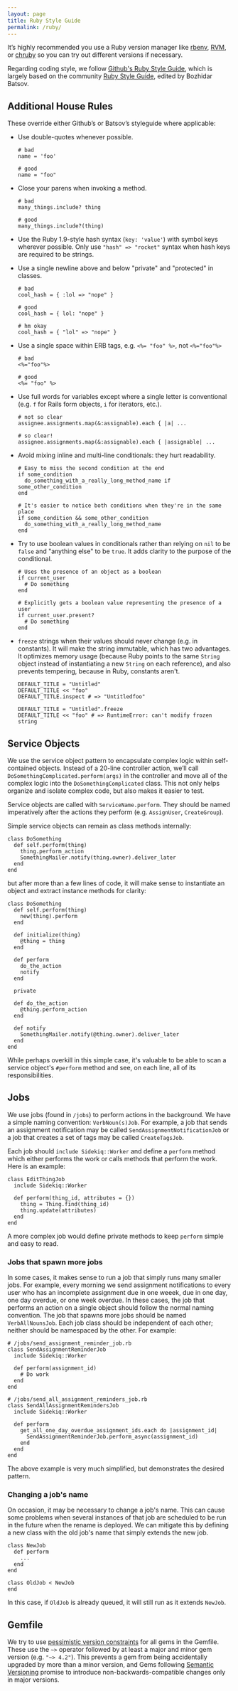```yaml
---
layout: page
title: Ruby Style Guide
permalink: /ruby/
---
```


It’s highly recommended you use a Ruby version manager like [rbenv](https://github.com/sstephenson/rbenv), [RVM](http://rvm.io/), or [chruby](https://github.com/postmodern/chruby) so you can try out different versions if necessary.

Regarding coding style, we follow [Github's Ruby Style Guide](https://github.com/styleguide/ruby), which is largely based on the community [Ruby Style Guide](https://github.com/bbatsov/ruby-style-guide), edited by Bozhidar Batsov.

## Additional House Rules

These override either Github’s or Batsov’s styleguide where applicable:

- Use double-quotes whenever possible.

      # bad
      name = 'foo'

      # good
      name = "foo"
- Close your parens when invoking a method.

      # bad
      many_things.include? thing

      # good
      many_things.include?(thing)
- Use the Ruby 1.9-style hash syntax (`key: 'value'`) with symbol keys wherever possible. Only use `"hash" => "rocket"` syntax when hash keys are required to be strings.
- Use a single newline above and below "private" and "protected" in classes.

      # bad
      cool_hash = { :lol => "nope" }

      # good
      cool_hash = { lol: "nope" }

      # hm okay
      cool_hash = { "lol" => "nope" }
- Use a single space within ERB tags, e.g. `<%= "foo" %>`, not `<%="foo"%>`

      # bad
      <%="foo"%>

      # good
      <%= "foo" %>
- Use full words for variables except where a single letter is conventional (e.g. `f` for Rails form objects, `i` for iterators, etc.).

      # not so clear
      assignee.assignments.map(&:assignable).each { |a| ...

      # so clear!
      assignee.assignments.map(&:assignable).each { |assignable| ...
- Avoid mixing inline and multi-line conditionals: they hurt readability.

      # Easy to miss the second condition at the end
      if some_condition
        do_something_with_a_really_long_method_name if some_other_condition
      end

      # It's easier to notice both conditions when they're in the same place
      if some_condition && some_other_condition
        do_something_with_a_really_long_method_name
      end
- Try to use boolean values in conditionals rather than relying on `nil` to be `false` and "anything else" to be `true`. It adds clarity to the purpose of the conditional.

      # Uses the presence of an object as a boolean
      if current_user
        # Do something
      end

      # Explicitly gets a boolean value representing the presence of a user
      if current_user.present?
        # Do something
      end
- `freeze` strings when their values should never change (e.g. in constants). It will make the string immutable, which has two advantages. It optimizes memory usage (because Ruby points to the same `String` object instead of instantiating a new `String` on each reference), and also prevents tempering, because in Ruby, constants aren't.

      DEFAULT_TITLE = "Untitled"
      DEFAULT_TITLE << "foo"
      DEFAULT_TITLE.inspect # => "Untitledfoo"

      DEFAULT_TITLE = "Untitled".freeze
      DEFAULT_TITLE << "foo" # => RuntimeError: can't modify frozen string

## Service Objects

We use the service object pattern to encapsulate complex logic within self-contained objects. Instead of a 20-line controller action, we’ll call `DoSomethingComplicated.perform(args)` in the controller and move all of the complex logic into the `DoSomethingComplicated` class. This not only helps organize and isolate complex code, but also makes it easier to test.

Service objects are called with `ServiceName.perform`. They should be named imperatively after the actions they perform (e.g. `AssignUser`, `CreateGroup`).

Simple service objects can remain as class methods internally:

    class DoSomething
      def self.perform(thing)
        thing.perform_action
        SomethingMailer.notify(thing.owner).deliver_later
      end
    end

but after more than a few lines of code, it will make sense to instantiate an object and extract instance methods for clarity:

    class DoSomething
      def self.perform(thing)
        new(thing).perform
      end

      def initialize(thing)
        @thing = thing
      end

      def perform
        do_the_action
        notify
      end

      private

      def do_the_action
        @thing.perform_action
      end

      def notify
        SomethingMailer.notify(@thing.owner).deliver_later
      end
    end

While perhaps overkill in this simple case, it's valuable to be able to scan a service object's `#perform` method and see, on each line, all of its responsibilities.

## Jobs

We use jobs (found in `/jobs`) to perform actions in the background. We have a simple naming convention: `VerbNoun(s)Job`. For example, a job that sends an assignment notification may be called `SendAssignmentNotificationJob` or a job that creates a set of tags may be called `CreateTagsJob`.

Each job should `include Sidekiq::Worker` and define a `perform` method which either performs the work or calls methods that perform the work. Here is an example:

    class EditThingJob
      include Sidekiq::Worker

      def perform(thing_id, attributes = {})
        thing = Thing.find(thing_id)
        thing.update(attributes)
      end
    end

A more complex job would define private methods to keep `perform` simple and easy to read.

### Jobs that spawn more jobs

In some cases, it makes sense to run a job that simply runs many smaller jobs. For example, every morning we send assignment notifications to every user who has an incomplete assignment due in one weeek, due in one day, one day overdue, or one week overdue. In these cases, the job that performs an action on a single object should follow the normal naming convention. The job that spawns more jobs should be named `VerbAllNounsJob`. Each job class should be independent of each other; neither should be namespaced by the other. For example:

    # /jobs/send_assignment_reminder_job.rb
    class SendAssignmentReminderJob
      include Sidekiq::Worker

      def perform(assignment_id)
        # Do work
      end
    end

    # /jobs/send_all_assignment_reminders_job.rb
    class SendAllAssignmentRemindersJob
      include Sidekiq::Worker

      def perform
        get_all_one_day_overdue_assignment_ids.each do |assignment_id|
          SendAssignmentReminderJob.perform_async(assignment_id)
        end
      end
    end

The above example is very much simplified, but demonstrates the desired pattern.

### Changing a job's name

On occasion, it may be necessary to change a job's name. This can cause some problems when several instances of that job are scheduled to be run in the future when the rename is deployed. We can mitigate this by defining a new class with the old job's name that simply extends the new job.

    class NewJob
      def perform
        ...
      end
    end

    class OldJob < NewJob
    end

In this case, if `OldJob` is already queued, it will still run as it extends `NewJob`.

## Gemfile

We try to use [pessimistic version constraints](http://guides.rubygems.org/patterns/#pessimistic-version-constraint) for all gems in the Gemfile. These use the `~>` operator followed by at least a major and minor gem version (e.g. `"~> 4.2"`). This prevents a gem from being accidentally upgraded by more than a minor version, and Gems following [Semantic Versioning](http://semver.org/) promise to introduce non-backwards-compatible changes only in major versions.
